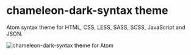 # chameleon-dark-syntax theme

Atom syntax theme for HTML, CSS, LESS, SASS, SCSS, JavaScript and JSON.

![chameleon-dark-syntax theme for Atom](http://i.imgur.com/mZu5N3s.jpg)
